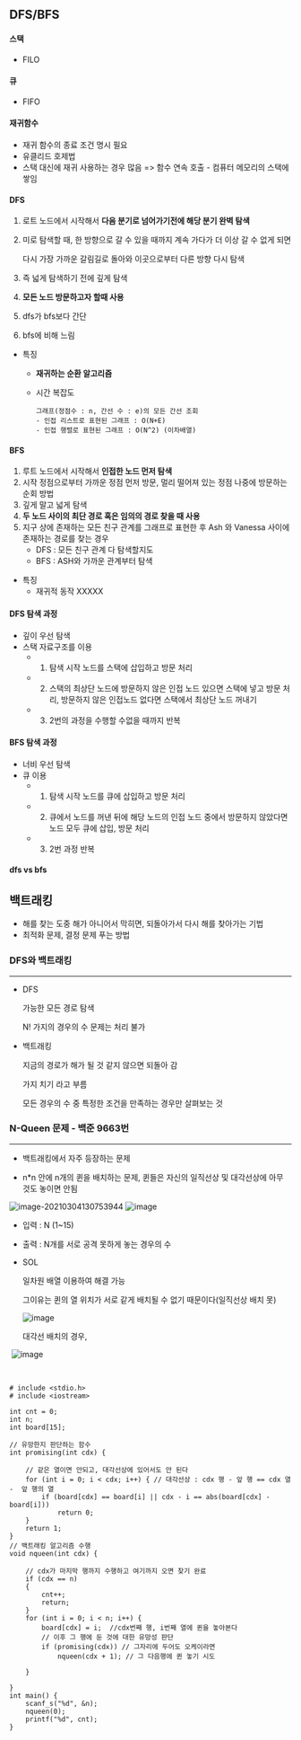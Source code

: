 ## DFS/BFS

#### 스택

- FILO

#### 큐

- FIFO

#### 재귀함수

- 재귀 함수의 종료 조건 명시 필요
- 유클리드 호제법
- 스택 대신에 재귀 사용하는 경우 많음 => 함수 연속 호출 - 컴퓨터 메모리의 스택에 쌓임


#### DFS

1. 로트 노드에서 시작해서 **다음 분기로 넘어가기전에 해당 분기 완벽 탐색**

2. 미로 탐색할 때, 한 방향으로 갈 수 있을 때까지 계속 가다가 더 이상 갈 수 없게 되면

   다시 가장 가까운 갈림길로 돌아와 이곳으로부터 다른 방향 다시 탐색

3. 즉 넓게 탐색하기 전에 깊게 탐색
4. **모든 노드 방문하고자 할때 사용**
5. dfs가 bfs보다 간단
6. bfs에 비해 느림



- 특징

  - **재귀하는 순환 알고리즘**

  - 시간 복잡도 

    ~~~
    그래프(정점수 : n, 간선 수 : e)의 모든 간선 조회
    - 인접 리스트로 표현된 그래프 : O(N+E)
    - 인접 행렬로 표현된 그래프 : O(N^2) (이차배열)
    ~~~

#### BFS

1. 루트 노드에서 시작해서 **인접한 노드 먼저 탐색**
2. 시작 정점으로부터 가까운 정점 먼저 방문, 멀리 떨어져 있는 정점 나중에 방문하는 순회 방법
3. 깊게 말고 넓게 탐색 
4. **두 노드 사이의 최단 경로 혹은 임의의 경로 찾을 때 사용**
5. 지구 상에 존재하는 모든 친구 관계를 그래프로 표현한 후 Ash 와 Vanessa 사이에 존재하는 경로를 찾는 경우
   - DFS : 모든 친구 관계 다 탐색할지도
   - BFS : ASH와 가까운 관계부터 탐색

- 특징
  - 재귀적 동작 XXXXX

#### DFS 탐색 과정

- 깊이 우선 탐색
- 스택 자료구조를 이용
  - 1) 탐색 시작 노드를 스택에 삽입하고 방문 처리
  - 2) 스택의 최상단 노드에 방문하지 않은 인접 노드 있으면 스택에 넣고 방문 처리, 방문하지 않은 인접노드 없다면 스택에서 최상단 노드 꺼내기
  - 3) 2번의 과정을 수행할 수없을 때까지 반복
  
  


#### BFS 탐색 과정

- 너비 우선 탐색
- 큐 이용
  - 1) 탐색 시작 노드를 큐에 삽입하고 방문 처리
  - 2) 큐에서 노드를 꺼낸 뒤에 해당 노드의 인접 노드 중에서 방문하지 않았다면 노드 모두 큐에 삽입, 방문 처리
  - 3) 2번 과정 반복
  
  
#### dfs vs bfs



## 백트래킹

- 해를 찾는 도중 해가 아니어서 막히면, 되돌아가서 다시 해를 찾아가는 기법
- 최적화 문제, 결정 문제 푸는 방법

### DFS와 백트래킹

------

- DFS

  가능한 모든 경로 탐색

  N! 가지의 경우의 수 문제는 처리 불가

- 백트래킹

  지금의 경로가 해가 될 것 같지 않으면 되돌아 감

  가지 치기 라고 부름

  모든 경우의 수 중 특정한 조건을 만족하는 경우만 살펴보는 것

  

### N-Queen 문제 - 백준 9663번

------

- 백트래킹에서 자주 등장하는 문제

- n*n 안에 n개의 퀸을 배치하는 문제, 퀸들은 자신의 일직선상 및 대각선상에 아무 것도 놓이면 안됨

  

![image-20210304130753944](C:\Users\yujin\AppData\Roaming\Typora\typora-user-images\image-20210304130753944.png)
![image](https://user-images.githubusercontent.com/38436013/109910090-b1ac9080-7cea-11eb-98cf-bbbecb7616bd.png)

- 입력 : N (1~15)

- 출력 : N개를 서로 공격 못하게 놓는 경우의 수

- SOL

  일차원 배열 이용하여 해결 가능

  그이유는 퀸의 열 위치가 서로 같게 배치될 수 없기 때문이다(일직선상 배치 못)

  ![image](https://user-images.githubusercontent.com/38436013/109910343-3dbeb800-7ceb-11eb-8633-61ace0fec7cd.png)

  대각선 배치의 경우, 

​       ![image](https://user-images.githubusercontent.com/38436013/109910300-267fca80-7ceb-11eb-91d0-e76f1fedab21.png)

​		

~~~
# include <stdio.h>
# include <iostream>

int cnt = 0;
int n;
int board[15];

// 유망한지 판단하는 함수
int promising(int cdx) {

	// 같은 열이면 안되고, 대각선상에 있어서도 안 된다
	for (int i = 0; i < cdx; i++) { // 대각선상 : cdx 행 - 앞 행 == cdx 열 -  앞 행의 열
		if (board[cdx] == board[i] || cdx - i == abs(board[cdx] - board[i]))
			return 0;
	}	
	return 1;
}
// 백트래킹 알고리즘 수행
void nqueen(int cdx) {

	// cdx가 마지막 행까지 수행하고 여기까지 오면 찾기 완료
	if (cdx == n)
	{
		cnt++;
		return;
	}
	for (int i = 0; i < n; i++) {
		board[cdx] = i;  //cdx번째 행, i번째 열에 퀸을 놓아본다
		// 이후 그 행에 둔 것에 대한 유망성 판단
		if (promising(cdx)) // 그자리에 두어도 오케이라면
			nqueen(cdx + 1); // 그 다음행에 퀸 놓기 시도

	}

}
int main() {
	scanf_s("%d", &n);
	nqueen(0);
	printf("%d", cnt);
}

~~~

